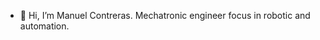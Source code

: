 - 👋 Hi, I’m Manuel Contreras. Mechatronic engineer focus in robotic and automation.

<!---
Mecb1407/Mecb1407 is a ✨ special ✨ repository because its `README.md` (this file) appears on your GitHub profile.
You can click the Preview link to take a look at your changes.
--->
